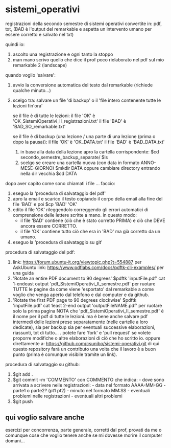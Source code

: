 # sistemi_operativi
registrazioni della secondo semestre di sistemi operativi convertite in:
pdf, txt, (BAD è l'output del remarkable e aspetta un intervento umano per essere corretto e salvato nel txt)

quindi io:
1. ascolto una registrazione e ogni tanto la stoppo
2. man mano scrivo quello che dice il prof poco rielaborato nel pdf sul mio remarkable 2 (landscape)

quando voglio 'salvare':
1. avvio la conversione automatica del testo dal remarkable (richiede qualche minuto...)
2. scelgo tra: salvare un file 'di backup' o il 'file intero contenente tutte le lezioni fin'ora'

	se il file è di tutte le lezioni: 
	il file 'OK' è 'OK_SistemiOperativi_II_registrazioni.txt'
	il file 'BAD' è 'BAD_SO_remarkable.txt'

	se il file è di backup (una lezione / una parte di una lezione (prima o dopo la pausa)):
	il file 'OK' è 'OK_DATA.txt'
	il file 'BAD' è 'BAD_DATA.txt'
	1. in base alla data della lezione apro la cartella corrispondente:
		$cd secondo_semestre_backup_separate/
		$ls
	2. scelgo se creare una cartella nuova (con data in formato ANNO-MESE-GIORNO)
		$mkdir DATA 
	   oppure cambiare directory entrando nella dir vecchia
		$cd DATA

dopo aver capito come sono chiamati i file ... faccio:
1. eseguo la 'procedura di salvataggio del pdf'
2. apro la email e scarico il testo copiando il corpo della email alla fine del file 'BAD' e poi
		$cp 'BAD' 'OK'
4. edito il file 'OK' rileggendolo correggendo gli errori
	automatici di comprensione delle lettere scritte a mano.
	in questo modo:
	- il file 'BAD' contiene (ciò che è stato corretto PRIMA) e ciò che DEVE ancora essere CORRETTO.
	- il file 'OK' contiene tutto ciò che era in 'BAD' ma già corretto da un umano.
5. eseguo la 'procedura di salvataggio su git'

procedura di salvataggio del pdf:
1. link: https://forum.ubuntu-it.org/viewtopic.php?t=554887 per AskUbuntu
	link: https://www.pdflabs.com/docs/pdftk-cli-examples/ per una guida
2. 'Rotate an entire PDF document to 90 degrees'
		$pdftk 'inputFile.pdf' cat 1-endeast output 'pdf_SistemiOperativi_II_semestre.pdf'
	per ruotare TUTTE le pagine da come viene 'esportato' dal remarkable
	a come voglio che venga aperto dal telefono e dal computer e da github.
3. 'Rotate the first PDF page to 90 degrees clockwise'
		$pdftk 'inputFile.pdf' cat 1east 2-end output 'outputFileNAME.pdf'
	per ruotare solo la prima pagina
NOTA che 'pdf_SistemiOperativi_II_semestre.pdf' é il nome per il pdf di tutte le lezioni.
	 ma è bene anche salvare pdf intermedi delle lezioni prese separatamente (nelle cartelle a loro dedicate),
	 sia per backup sia per eventuali successive elaborazioni, riassunti, txt di tutto... .
	 potete fare 'fork' e 'pull request' se volete proporre modifiche o altre elaborazioni di ciò che ho scritto io.
	 oppure direttamente a: https://github.com/csunibo/sistemi-operativi.git di qui questo repository
	 farà un contributo una volta che il lavoro è a buon punto (prima è comunque visibile tramite un link).

procedura di salvataggio su github:
1. $git add .
2. $git commit -m 'COMMENTO'
	con COMMENTO che indica:
		- dove sono arrivata a scrivere nelle registrazioni:
			- data nel formato AAAA-MM-GG
			- parte1 o parte2? (pt1 pt2)
			- minuto nel formato MM:SS
		- eventuali problemi nelle registrazioni
		- eventuali altri problemi
3. $git push

## qui voglio salvare anche

esercizi per concorrenza, parte generale, corretti dal prof, provati da me o comunque cose che voglio tenere anche se mi dovesse morire il computer domani...
